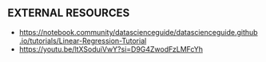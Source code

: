 ## EXTERNAL RESOURCES
- https://notebook.community/datascienceguide/datascienceguide.github.io/tutorials/Linear-Regression-Tutorial
- https://youtu.be/ltXSoduiVwY?si=D9G4ZwodFzLMFcYh

